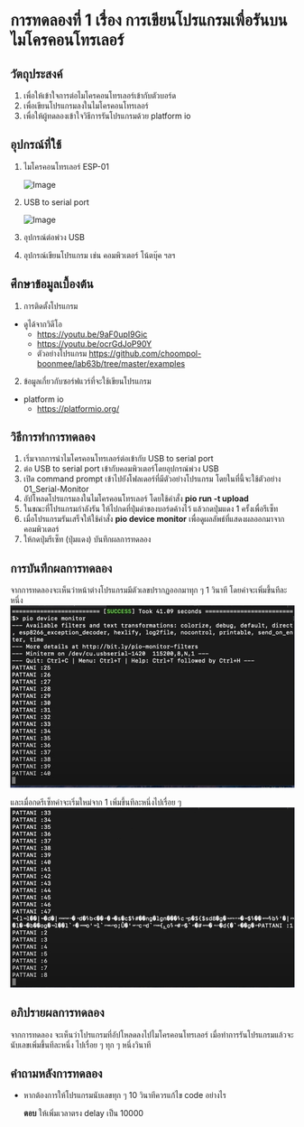 # การทดลองที่ 1 เรื่อง การเขียนโปรแกรมเพื่อรันบนไมโครคอนโทรเลอร์

## วัตถุประสงค์
1. เพื่อให้เข้าใจการต่อไมโครคอนโทรเลอร์เข้ากับตัวบอร์ด
2. เพื่อเขียนโปรแกรมลงในไมโครคอนโทรเลอร์
3. เพื่อให้ผู้ทดลองเข้าใจวิธีการรันโปรแกรมด้วย platform io

## อุปกรณ์ที่ใช้
1. ไมโครคอนโทรเลอร์ ESP-01

   ![Image](https://cdn-images-1.medium.com/max/1200/1*RMM4luR-BC8yrsDbmSlkBA.png)

2. USB to serial port

   ![Image](https://daneshjookit.com/5924-home_default/esp8266-to-usb.jpg)

3. อุปกรณ์ต่อพ่วง USB
4. อุปกรณ์เขียนโปรแกรม เช่น คอมพิวเตอร์ โน้ตบุ๊ค ฯลฯ

## ศึกษาข้อมูลเบื้องต้น
1. การติดตั้งโปรแกรม
* ดูได้จากวิดีโอ 
  * https://youtu.be/9aF0upI9Gic
  * https://youtu.be/ocrGdJoP90Y
  * ตัวอย่างโปรแกรม https://github.com/choompol-boonmee/lab63b/tree/master/examples
2. ข้อมูลเกี่ยวกับซอร์ฟแวร์ที่จะใช้เขียนโปรแกรม  
* platform io
  * https://platformio.org/
## วิธีการทำการทดลอง
1. เริ่มจากการนำไมโครคอนโทรเลอร์ต่อเข้ากับ USB to serial port 
2. ต่อ USB to serial port เข้ากับคอมพิวเตอร์โดยอุปกรณ์พ่วง USB
3. เปิด command prompt เข้าไปยังโฟลเดอร์ที่มีตัวอย่างโปรแกรม โดยในที่นี้จะใช้ตัวอย่าง 01_Serial-Monitor
4. อัปโหลดโปรแกรมลงในไมโครคอนโทรเลอร์ โดยใช้คำสั่ง **pio run -t upload**
5. ในขณะที่โปรแกรมกำลังรัน ให้ไปกดที่ปุ่มดำของบอร์ดค้างไว้ แล้วกดปุ่มแดง 1 ครั้งเพื่อรีเซ็ท
6. เมื่อโปรแกรมรันเสร็จให้ใช้คำสั่ง **pio device monitor** เพื่อดูผลลัพธ์ที่แสดงผลออกมาจากคอมพิวเตอร์
7. ให้กดปุ่มรีเซ็ท (ปุ่มแดง) บันทึกผลการทดลอง

## การบันทึกผลการทดลอง
   จากการทดลองจะเห็นว่าหน้าต่างโปรแกรมมีตัวเลขปรากฏออกมาทุก ๆ 1 วินาที โดยค่าจะเพิ่มขึ้นทีละหนึ่ง 
![Image](https://github.com/Nana-Nan/image/blob/main/1-1.jpg)

และเมื่อกดรีเซ็ทค่าจะเริ่มใหม่จาก 1 เพิ่มขึ้นทีละหนึ่งไปเรื่อย ๆ
![Image](https://github.com/Nana-Nan/image/blob/main/1-2.jpg)

## อภิปรายผลการทดลอง
   จากการทดลอง จะเห็นว่าโปรแกรมที่อัปโหลดลงไปไมโครคอนโทรเลอร์ เมื่อทำการรันโปรแกรมแล้วจะนับเลขเพิ่มขึ้นทีละหนึ่ง ไปเรื่อย ๆ ทุก ๆ หนึ่งวินาที

## คำถามหลังการทดลอง
* หากต้องการให้โปรแกรมนับเลขทุก ๆ 10 วินาทีควรแก้ไข code อย่างไร
  
  **ตอบ** ให้เพิ่มเวลาตรง delay เป็น 10000
